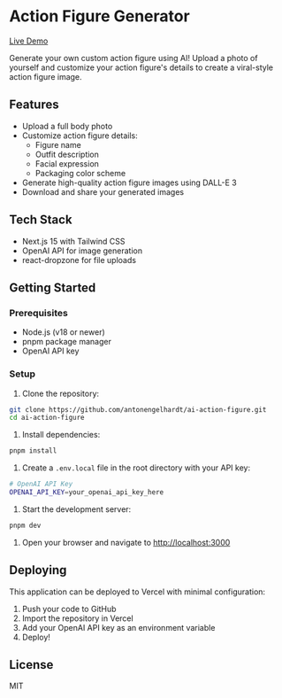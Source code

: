 # Action Figure Generator

[Live Demo](https://ai-action-figure.me/)

Generate your own custom action figure using AI! Upload a photo of yourself and customize your action figure's details to create a viral-style action figure image.

## Features

- Upload a full body photo
- Customize action figure details:
  - Figure name
  - Outfit description
  - Facial expression
  - Packaging color scheme
- Generate high-quality action figure images using DALL-E 3
- Download and share your generated images

## Tech Stack

- Next.js 15 with Tailwind CSS
- OpenAI API for image generation
- react-dropzone for file uploads

## Getting Started

### Prerequisites

- Node.js (v18 or newer)
- pnpm package manager
- OpenAI API key

### Setup

1. Clone the repository:

```bash
git clone https://github.com/antonengelhardt/ai-action-figure.git
cd ai-action-figure
```

1. Install dependencies:

```bash
pnpm install
```

1. Create a `.env.local` file in the root directory with your API key:

```bash
# OpenAI API Key
OPENAI_API_KEY=your_openai_api_key_here
```

1. Start the development server:

```bash
pnpm dev
```

1. Open your browser and navigate to [http://localhost:3000](http://localhost:3000)

## Deploying

This application can be deployed to Vercel with minimal configuration:

1. Push your code to GitHub
2. Import the repository in Vercel
3. Add your OpenAI API key as an environment variable
4. Deploy!

## License

MIT
